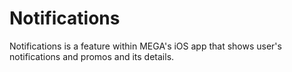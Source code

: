 # Notifications

Notifications is a feature within MEGA's iOS app that shows user's notifications and promos and its details.
